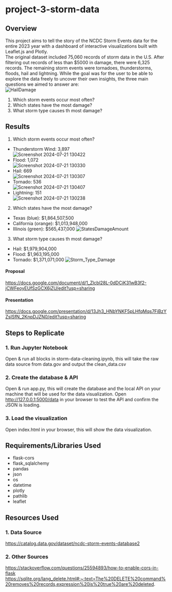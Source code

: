 # project-3-storm-data
## Overview
This project aims to tell the story of the NCDC Storm Events data for the entire 2023 year with a dashboard of interactive visualizations built with Leaflet.js and Plotly.<br/>
The original dataset included 75,060 records of storm data in the U.S. After filtering out records of less than $5000 in damage, there were 6,325 records. The remaining
storm events were tornadoes, thunderstorms, floods, hail and lightning. While the goal was for the user to be able to explore the data freely to uncover their own insights, 
the three main questions we aimed to answer are: <br/>
![HailDamage](https://github.com/user-attachments/assets/4d4f13b2-c3b8-4f0d-85a9-a448c261dc4b) <br/>

1. Which storm events occur most often?
2. Which states have the most damage?
3. What storm type causes th most damage?

## Results
1. Which storm events occur most often?
  * Thunderstorm Wind: 3,897 <br/>
  ![Screenshot 2024-07-21 130422](https://github.com/user-attachments/assets/27f71fb4-29d8-4d1f-9c11-3161100844ec|width=100) <br/>
  * Flood: 1,072 <br/>
  ![Screenshot 2024-07-21 130330](https://github.com/user-attachments/assets/d27ced99-e991-42e1-9a10-ed398ea1d8a5) <br/>
  * Hail: 669 <br/>
  ![Screenshot 2024-07-21 130307](https://github.com/user-attachments/assets/087be1b5-3c1d-4e58-bf00-f13e44c1b7cd) <br/>
  * Tornado: 536 <br/>
  ![Screenshot 2024-07-21 130407](https://github.com/user-attachments/assets/ea82f0b6-ce4c-415a-aefe-f1ec8e5b653d) <br/>
  * Lightning: 151 <br/>
  ![Screenshot 2024-07-21 130238](https://github.com/user-attachments/assets/56505c31-f0f4-4833-8a53-a98daf4b920a) <br/>

2. Which states have the most damage?
  * Texas (blue): $1,864,507,500
  * California (orange): $1,013,948,000
  * Illinois (green): $565,437,000
  ![StatesDamageAmount](https://github.com/user-attachments/assets/8c3c0713-bbe3-41d7-af58-e78ad7840800) <br/>

3. What storm type causes th most damage?
  * Hail: $1,979,904,000
  * Flood: $1,963,195,000
  * Tornado: $1,371,071,000
  ![Storm_Type_Damage](https://github.com/user-attachments/assets/eb07abaf-e6ae-4a27-82c6-dba1825f60c5) <br/>

#### Proposal<br/>
https://docs.google.com/document/d/1_Zlcbl28L-0dDCiK31wB3f2-jCWFeoyEUfSzGCX6jZU/edit?usp=sharing <br/>
#### Presentation<br/>
https://docs.google.com/presentation/d/13Jh3_HNbYNKF5pLHfqMqs7FiBzYZsISfN_2KnpDJZN0/edit?usp=sharing

## Steps to Replicate
### 1. Run Jupyter Notebook
Open & run all blocks in storm-data-cleaning.ipynb, this will take the raw data source from data.gov and output the clean_data.csv

### 2. Create the database & API
Open & run app.py, this will create the database and the local API on your machine that will be used for the data visualization. Open http://127.0.0.1:5000/data in your browser to test the API and confirm the JSON is loading.

### 3. Load the visualization
Open index.html in your browser, this will show the data visualization.

## Requirements/Libraries Used
- flask-cors
- flask_sqlalchemy
- pandas
- json
- os
- datetime
- plotly
- pathlib
- leaflet

## Resources Used
### 1. Data Source
https://catalog.data.gov/dataset/ncdc-storm-events-database2
### 2. Other Sources
https://stackoverflow.com/questions/25594893/how-to-enable-cors-in-flask
https://sqlite.org/lang_delete.html#:~:text=The%20DELETE%20command%20removes%20records,expression%20is%20true%20are%20deleted.
